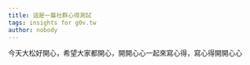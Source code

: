 ```yaml
---
title: 這是一篇社群心得測試
tags: insights for g0v.tw
author: nobody
---
```

今天大松好開心，希望大家都開心，開開心心一起來寫心得，寫心得開開心心